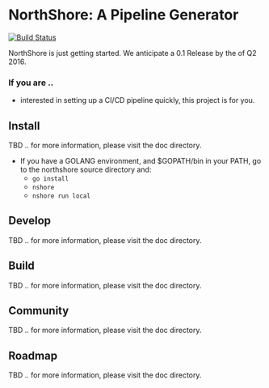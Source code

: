 # NorthShore: A Pipeline Generator
[![Build Status](https://travis-ci.org/Mirantis/northshore.svg)][travis]

NorthShore is just getting started. We anticipate a 0.1 Release by the of Q2 2016.

### If you are ..
* interested in setting up a CI/CD pipeline quickly, this project is for you.

## Install
TBD .. for more information, please visit the doc directory.
* If you have a GOLANG environment, and $GOPATH/bin in your PATH, go to the northshore source directory and:
  * `go install`
  * `nshore`
  * `nshore run local`

## Develop
TBD .. for more information, please visit the doc directory.

## Build
TBD .. for more information, please visit the doc directory.

## Community
TBD .. for more information, please visit the doc directory.

## Roadmap
TBD .. for more information, please visit the doc directory.

[travis]: https://travis-ci.org/Mirantis/northshore
